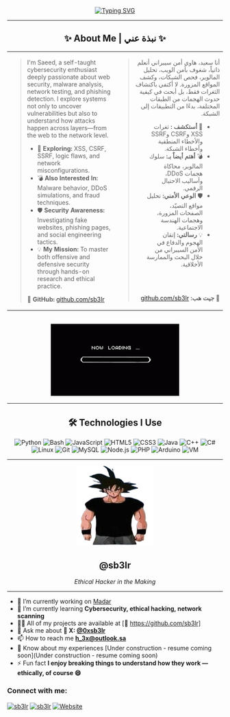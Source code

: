 <div align="center"> 
  
  <a href="https://git.io/typing-svg"><img src="https://readme-typing-svg.herokuapp.com?font=Fira+Code&size=28&pause=1000&color=36BCF7&center=true&vCenter=true&width=700&lines=Hello+there!+I'm+Saeed+👋;Cybersecurity+Student;Tool+Developer;Ethical-Hacker.;Exploring+the+world+of;cybersecurity" alt="Typing SVG"></a> 


---
<div align="center">
  <h2>✨ About Me | نبذة عني ✨</h2>
</div>  

<table width="100%">
<tr>

<td width="50%" valign="top">
<blockquote>
  <p>I'm Saeed, a self-taught cybersecurity enthusiast deeply passionate about web security, malware analysis, network testing, and phishing detection. I explore systems not only to uncover vulnerabilities but also to understand how attacks happen across layers—from the web to the network level.</p>
  <ul>
    <li>🧠 <strong> Exploring:</strong> XSS, CSRF, SSRF, logic flaws, and network misconfigurations.</li>
    <li>💣 <strong>Also Interested In:</strong> Malware behavior, DDoS simulations, and fraud techniques.</li>
    <li>🛡️ <strong>Security Awareness:</strong> Investigating fake websites, phishing pages, and social engineering tactics.</li>
    <li>💡 <strong>My Mission:</strong> To master both offensive and defensive security through hands-on research and ethical practice.</li>
  </ul>
  <p>🔗 <strong>GitHub:</strong> <a href="https://github.com/sb3lr" target="_blank">github.com/sb3lr</a></p>
</blockquote>
</td>

<td width="50%" valign="top" dir="rtl">
<blockquote dir="rtl">
  <p>أنا سعيد، هاوي أمن سيبراني أتعلم ذاتياً، شغوف بأمن الويب، تحليل المالوير، فحص الشبكات، وكشف المواقع المزورة. لا أكتفي باكتشاف الثغرات فقط، بل أبحث في كيفية حدوث الهجمات من الطبقات المختلفة، بدءًا من التطبيقات إلى الشبكة.</p>
  <ul> 
    <li>🧠 <strong>أستكشف :</strong> ثغرات XSS وCSRF وSSRF والأخطاء المنطقية وأخطاء الشبكة.</li>
    <li>💣 <strong>أهتم أيضاً بـ:</strong> سلوك المالوير، محاكاة هجمات DDoS، وأساليب الاحتيال الرقمي.</li>
    <li>🛡️ <strong>الوعي الأمني:</strong> تحليل مواقع التصيّد، الصفحات المزورة، وهجمات الهندسة الاجتماعية.</li>
    <li>💡 <strong>رسالتي:</strong> إتقان الهجوم والدفاع في الأمن السيبراني من خلال البحث والممارسة الأخلاقية.</li>
  </ul>
  <br>
<br>

  <p>🔗 <strong>جيت هب:</strong> <a href="https://github.com/sb3lr" target="_blank">github.com/sb3lr</a></p>
</blockquote>
</td>

</tr>
</table>
<br>

<img src="https://raw.githubusercontent.com/sb3lr/sb3lr/refs/heads/main/assets/LOAAAD.gif" width="300px" alt="Security Shield"/>

---

## 🛠️ Technologies I Use

![Python](https://img.shields.io/badge/Python-%2314354C?style=flat&logo=python&logoColor=white)
![Bash](https://img.shields.io/badge/Bash-%23121011?style=flat&logo=gnu-bash&logoColor=white)
![JavaScript](https://img.shields.io/badge/JavaScript-%23F7DF1E?style=flat&logo=javascript&logoColor=black)
![HTML5](https://img.shields.io/badge/HTML5-%23E34F26?style=flat&logo=html5&logoColor=white)
![CSS3](https://img.shields.io/badge/CSS3-%231572B6?style=flat&logo=css3&logoColor=white)
![Java](https://img.shields.io/badge/Java-%23ED8B00?style=flat&logo=java&logoColor=white)
![C++](https://img.shields.io/badge/C++-%2300599C?style=flat&logo=c%2B%2B&logoColor=white)
![C#](https://img.shields.io/badge/C%23-%23239120?style=flat&logo=c-sharp&logoColor=white)
![Linux](https://img.shields.io/badge/Linux-%23FCC624?style=flat&logo=linux&logoColor=black)
![Git](https://img.shields.io/badge/Git-%23F05032?style=flat&logo=git&logoColor=white)
![MySQL](https://img.shields.io/badge/MySQL-%234479A1?style=flat&logo=mysql&logoColor=white)
![Node.js](https://img.shields.io/badge/Node.js-%23339933?style=flat&logo=node.js&logoColor=white)
![PHP](https://img.shields.io/badge/PHP-%23777BB4?style=flat&logo=php&logoColor=white)
![Arduino](https://img.shields.io/badge/Arduino-%2300979D?style=flat&logo=arduino&logoColor=white)
![VM](https://camo.githubusercontent.com/653d54c4c50ed2a8d939de17bfd1e49780698c1ebf53dfcf4dfc195c925e27eb/68747470733a2f2f696d672e736869656c64732e696f2f62616467652f7669727475616c626f782d2532333138334136313f7374796c653d666c6174266c6f676f3d7669727475616c626f78266c6f676f436f6c6f723d7768697465)

---

<!-- استبدل الرابط التالي برابط صورتك الشخصية -->
<img src="https://raw.githubusercontent.com/sb3lr/sb3lr/refs/heads/main/assets/goko404-removebg-preview.png" width="180px" alt="sb3lr"/>

## @sb3lr  
*Ethical Hacker in the Making*

</div>

---

- 🔭 I’m currently working on [Madar]()  
- 🌱 I’m currently learning **Cybersecurity, ethical hacking, network scanning**  
- 👨‍💻 All of my projects are available at [🔗 https://github.com/sb3lr]
- 💬 Ask me about **💬 X: [@0xsb3lr](https://X.com/0xsb3lr)**  
- 📫 How to reach me **h_3x@outlook.sa**  
- 📄 Know about my experiences [Under construction - resume coming soon](Under construction - resume coming soon)  
- ⚡ Fun fact **I enjoy breaking things to understand how they work — ethically, of course 😄**

<h3 align="left">Connect with me:</h3>
<p align="left">
<a href="https://twitter.com/0xsb3lr" target="_blank"><img align="center" src="https://raw.githubusercontent.com/rahuldkjain/github-profile-readme-generator/master/src/images/icons/Social/twitter.svg" alt="sb3lr" height="30" width="40" /></a>
<a href="https://instagram.com/sb3lr" target="_blank"><img align="center" src="https://raw.githubusercontent.com/rahuldkjain/github-profile-readme-generator/master/src/images/icons/Social/instagram.svg" alt="sb3lr" height="30" width="40" /></a>
<a href="https://sb3lr.github.io/" target="_blank"><img align="center" src="https://raw.githubusercontent.com/rahuldkjain/github-profile-readme-generator/master/src/images/icons/Social/rss.svg" alt="Website" height="30" width="40" /></a>
</p>
